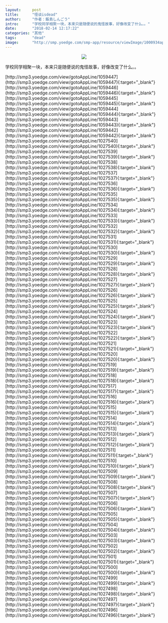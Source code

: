 ```yaml
---
layout:     post
title:      "怪谈isdead"
author:     "作者：飯島しんごう"
intro:      "学校同学相聚一块，本来只是随便说的鬼怪故事，好像改变了什么。。"
date:       "2018-02-14 12:17:22"
categories: "其他"
tags:       "dead"
image:      "http://smp.yoedge.com/smp-app/resource/viewImage/1000934appline.png"
---
```

<div style="text-align: center">
<p><img src="http://smp.yoedge.com/smp-app/resource/viewImage/1000934appline.png"/></p>
</div>
<p class="post-meta">
<span>学校同学相聚一块，本来只是随便说的鬼怪故事，好像改变了什么。。</span>
</p>
[http://smp3.yoedge.com/view/gotoAppLine/1059447](http://smp3.yoedge.com/view/gotoAppLine/1059447){:target="_blank"}
[http://smp3.yoedge.com/view/gotoAppLine/1059446](http://smp3.yoedge.com/view/gotoAppLine/1059446){:target="_blank"}
[http://smp3.yoedge.com/view/gotoAppLine/1059445](http://smp3.yoedge.com/view/gotoAppLine/1059445){:target="_blank"}
[http://smp3.yoedge.com/view/gotoAppLine/1059444](http://smp3.yoedge.com/view/gotoAppLine/1059444){:target="_blank"}
[http://smp3.yoedge.com/view/gotoAppLine/1059443](http://smp3.yoedge.com/view/gotoAppLine/1059443){:target="_blank"}
[http://smp3.yoedge.com/view/gotoAppLine/1059442](http://smp3.yoedge.com/view/gotoAppLine/1059442){:target="_blank"}
[http://smp3.yoedge.com/view/gotoAppLine/1027540](http://smp3.yoedge.com/view/gotoAppLine/1027540){:target="_blank"}
[http://smp3.yoedge.com/view/gotoAppLine/1027539](http://smp3.yoedge.com/view/gotoAppLine/1027539){:target="_blank"}
[http://smp3.yoedge.com/view/gotoAppLine/1027538](http://smp3.yoedge.com/view/gotoAppLine/1027538){:target="_blank"}
[http://smp3.yoedge.com/view/gotoAppLine/1027537](http://smp3.yoedge.com/view/gotoAppLine/1027537){:target="_blank"}
[http://smp3.yoedge.com/view/gotoAppLine/1027536](http://smp3.yoedge.com/view/gotoAppLine/1027536){:target="_blank"}
[http://smp3.yoedge.com/view/gotoAppLine/1027535](http://smp3.yoedge.com/view/gotoAppLine/1027535){:target="_blank"}
[http://smp3.yoedge.com/view/gotoAppLine/1027534](http://smp3.yoedge.com/view/gotoAppLine/1027534){:target="_blank"}
[http://smp3.yoedge.com/view/gotoAppLine/1027533](http://smp3.yoedge.com/view/gotoAppLine/1027533){:target="_blank"}
[http://smp3.yoedge.com/view/gotoAppLine/1027532](http://smp3.yoedge.com/view/gotoAppLine/1027532){:target="_blank"}
[http://smp3.yoedge.com/view/gotoAppLine/1027531](http://smp3.yoedge.com/view/gotoAppLine/1027531){:target="_blank"}
[http://smp3.yoedge.com/view/gotoAppLine/1027530](http://smp3.yoedge.com/view/gotoAppLine/1027530){:target="_blank"}
[http://smp3.yoedge.com/view/gotoAppLine/1027529](http://smp3.yoedge.com/view/gotoAppLine/1027529){:target="_blank"}
[http://smp3.yoedge.com/view/gotoAppLine/1027528](http://smp3.yoedge.com/view/gotoAppLine/1027528){:target="_blank"}
[http://smp3.yoedge.com/view/gotoAppLine/1027527](http://smp3.yoedge.com/view/gotoAppLine/1027527){:target="_blank"}
[http://smp3.yoedge.com/view/gotoAppLine/1027526](http://smp3.yoedge.com/view/gotoAppLine/1027526){:target="_blank"}
[http://smp3.yoedge.com/view/gotoAppLine/1027525](http://smp3.yoedge.com/view/gotoAppLine/1027525){:target="_blank"}
[http://smp3.yoedge.com/view/gotoAppLine/1027524](http://smp3.yoedge.com/view/gotoAppLine/1027524){:target="_blank"}
[http://smp3.yoedge.com/view/gotoAppLine/1027523](http://smp3.yoedge.com/view/gotoAppLine/1027523){:target="_blank"}
[http://smp3.yoedge.com/view/gotoAppLine/1027522](http://smp3.yoedge.com/view/gotoAppLine/1027522){:target="_blank"}
[http://smp3.yoedge.com/view/gotoAppLine/1027521](http://smp3.yoedge.com/view/gotoAppLine/1027521){:target="_blank"}
[http://smp3.yoedge.com/view/gotoAppLine/1027520](http://smp3.yoedge.com/view/gotoAppLine/1027520){:target="_blank"}
[http://smp3.yoedge.com/view/gotoAppLine/1027519](http://smp3.yoedge.com/view/gotoAppLine/1027519){:target="_blank"}
[http://smp3.yoedge.com/view/gotoAppLine/1027518](http://smp3.yoedge.com/view/gotoAppLine/1027518){:target="_blank"}
[http://smp3.yoedge.com/view/gotoAppLine/1027517](http://smp3.yoedge.com/view/gotoAppLine/1027517){:target="_blank"}
[http://smp3.yoedge.com/view/gotoAppLine/1027516](http://smp3.yoedge.com/view/gotoAppLine/1027516){:target="_blank"}
[http://smp3.yoedge.com/view/gotoAppLine/1027515](http://smp3.yoedge.com/view/gotoAppLine/1027515){:target="_blank"}
[http://smp3.yoedge.com/view/gotoAppLine/1027514](http://smp3.yoedge.com/view/gotoAppLine/1027514){:target="_blank"}
[http://smp3.yoedge.com/view/gotoAppLine/1027513](http://smp3.yoedge.com/view/gotoAppLine/1027513){:target="_blank"}
[http://smp3.yoedge.com/view/gotoAppLine/1027512](http://smp3.yoedge.com/view/gotoAppLine/1027512){:target="_blank"}
[http://smp3.yoedge.com/view/gotoAppLine/1027511](http://smp3.yoedge.com/view/gotoAppLine/1027511){:target="_blank"}
[http://smp3.yoedge.com/view/gotoAppLine/1027510](http://smp3.yoedge.com/view/gotoAppLine/1027510){:target="_blank"}
[http://smp3.yoedge.com/view/gotoAppLine/1027509](http://smp3.yoedge.com/view/gotoAppLine/1027509){:target="_blank"}
[http://smp3.yoedge.com/view/gotoAppLine/1027508](http://smp3.yoedge.com/view/gotoAppLine/1027508){:target="_blank"}
[http://smp3.yoedge.com/view/gotoAppLine/1027507](http://smp3.yoedge.com/view/gotoAppLine/1027507){:target="_blank"}
[http://smp3.yoedge.com/view/gotoAppLine/1027506](http://smp3.yoedge.com/view/gotoAppLine/1027506){:target="_blank"}
[http://smp3.yoedge.com/view/gotoAppLine/1027505](http://smp3.yoedge.com/view/gotoAppLine/1027505){:target="_blank"}
[http://smp3.yoedge.com/view/gotoAppLine/1027504](http://smp3.yoedge.com/view/gotoAppLine/1027504){:target="_blank"}
[http://smp3.yoedge.com/view/gotoAppLine/1027503](http://smp3.yoedge.com/view/gotoAppLine/1027503){:target="_blank"}
[http://smp3.yoedge.com/view/gotoAppLine/1027502](http://smp3.yoedge.com/view/gotoAppLine/1027502){:target="_blank"}
[http://smp3.yoedge.com/view/gotoAppLine/1027501](http://smp3.yoedge.com/view/gotoAppLine/1027501){:target="_blank"}
[http://smp3.yoedge.com/view/gotoAppLine/1027500](http://smp3.yoedge.com/view/gotoAppLine/1027500){:target="_blank"}
[http://smp3.yoedge.com/view/gotoAppLine/1027499](http://smp3.yoedge.com/view/gotoAppLine/1027499){:target="_blank"}
[http://smp3.yoedge.com/view/gotoAppLine/1027498](http://smp3.yoedge.com/view/gotoAppLine/1027498){:target="_blank"}
[http://smp3.yoedge.com/view/gotoAppLine/1027497](http://smp3.yoedge.com/view/gotoAppLine/1027497){:target="_blank"}
[http://smp3.yoedge.com/view/gotoAppLine/1027496](http://smp3.yoedge.com/view/gotoAppLine/1027496){:target="_blank"}


